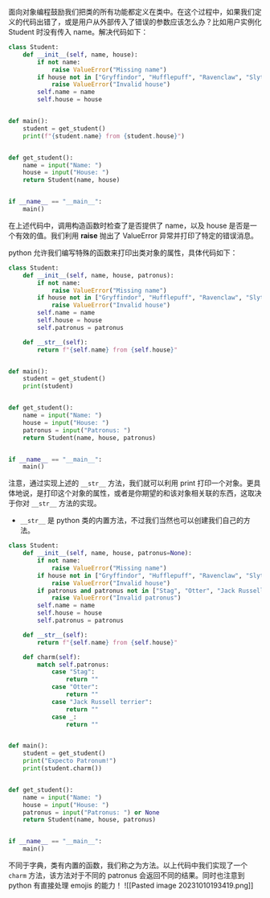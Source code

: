 面向对象编程鼓励我们把类的所有功能都定义在类中。在这个过程中，如果我们定义的代码出错了，或是用户从外部传入了错误的参数应该怎么办？比如用户实例化 Student 时没有传入 name。解决代码如下：
```python
class Student:
    def __init__(self, name, house):
        if not name:
            raise ValueError("Missing name")
        if house not in ["Gryffindor", "Hufflepuff", "Ravenclaw", "Slytherin"]:
            raise ValueError("Invalid house")
        self.name = name
        self.house = house


def main():
    student = get_student()
    print(f"{student.name} from {student.house}")


def get_student():
    name = input("Name: ")
    house = input("House: ")
    return Student(name, house)


if __name__ == "__main__":
    main()
```
在上述代码中，调用构造函数时检查了是否提供了 name，以及 house 是否是一个有效的值。我们利用 **raise** 抛出了 ValueError 异常并打印了特定的错误消息。

python 允许我们编写特殊的函数来打印出类对象的属性，具体代码如下：
```python
class Student:
    def __init__(self, name, house, patronus):
        if not name:
            raise ValueError("Missing name")
        if house not in ["Gryffindor", "Hufflepuff", "Ravenclaw", "Slytherin"]:
            raise ValueError("Invalid house")
        self.name = name
        self.house = house
        self.patronus = patronus

    def __str__(self):
        return f"{self.name} from {self.house}"


def main():
    student = get_student()
    print(student)


def get_student():
    name = input("Name: ")
    house = input("House: ")
    patronus = input("Patronus: ")
    return Student(name, house, patronus)


if __name__ == "__main__":
    main()
```
注意，通过实现上述的 `__str__` 方法，我们就可以利用 print 打印一个对象。更具体地说，是打印这个对象的属性，或者是你期望的和该对象相关联的东西，这取决于你对 `__str__` 方法的实现。
- `__str__` 是 python 类的内置方法，不过我们当然也可以创建我们自己的方法。
```python
class Student:
    def __init__(self, name, house, patronus=None):
        if not name:
            raise ValueError("Missing name")
        if house not in ["Gryffindor", "Hufflepuff", "Ravenclaw", "Slytherin"]:
            raise ValueError("Invalid house")
        if patronus and patronus not in ["Stag", "Otter", "Jack Russell terrier"]:
            raise ValueError("Invalid patronus")
        self.name = name
        self.house = house
        self.patronus = patronus

    def __str__(self):
        return f"{self.name} from {self.house}"

    def charm(self):
        match self.patronus:
            case "Stag":
                return ""
            case "Otter":
                return ""
            case "Jack Russell terrier":
                return ""
            case _:
                return ""


def main():
    student = get_student()
    print("Expecto Patronum!")
    print(student.charm())


def get_student():
    name = input("Name: ")
    house = input("House: ")
    patronus = input("Patronus: ") or None
    return Student(name, house, patronus)


if __name__ == "__main__":
    main()
```
不同于字典，类有内置的函数，我们称之为方法。以上代码中我们实现了一个 `charm` 方法，该方法对于不同的 patronus 会返回不同的结果。同时也注意到 python 有直接处理 emojis 的能力！
![[Pasted image 20231010193419.png]]
